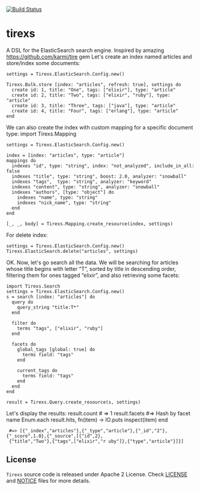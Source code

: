 [![Build Status](https://travis-ci.org/datahogs/tirexs.png)](https://travis-ci.org/datahogs/tirexs)

tirexs
======

A DSL for the ElasticSearch search engine. Inspired by amazing https://github.com/karmi/tire gem
Let's create an index named articles and store/index some documents:

    settings = Tirexs.ElasticSearch.Config.new()

    Tirexs.Bulk.store [index: "articles", refresh: true], settings do
      create id: 1, title: "One", tags: ["elixir"], type: "article"
      create id: 2, title: "Two", tags: ["elixir", "ruby"], type: "article"
      create id: 3, title: "Three", tags: ["java"], type: "article"
      create id: 4, title: "Four", tags: ["erlang"], type: "article"
    end

We can also create the index with custom mapping for a specific document type:
    import Tirexs.Mapping

    settings = Tirexs.ElasticSearch.Config.new()

    index = [index: "articles", type: "article"]
    mappings do
      indexes "id", type: "string", index: "not_analyzed", include_in_all: false
      indexes "title", type: "string", boost: 2.0, analyzer: "snowball"
      indexes "tags",  type: "string", analyzer: "keyword"
      indexes "content", type: "string", analyzer: "snowball"
      indexes "authors", [type: "object"] do
        indexes "name", type: "string"
        indexes "nick_name", type: "string"
      end
    end

    [_, _, body] = Tirexs.Mapping.create_resource(index, settings)

For delete index:

    settings = Tirexs.ElasticSearch.Config.new()
    Tirexs.ElasticSearch.delete("articles", settings)

OK. Now, let's go search all the data.
We will be searching for articles whose title begins with letter “T”, sorted by title in descending order, filtering them for ones tagged “elixir”, and also retrieving some facets:

    import Tirexs.Search
    settings = Tirexs.ElasticSearch.Config.new()
    s = search [index: "articles"] do
      query do
        query_string "title:T*"
      end

      filter do
        terms "tags", ["elixir", "ruby"]
      end

      facets do
        global_tags [global: true] do
          terms field: "tags"
        end

        current_tags do
          terms field: "tags"
        end
      end
    end

    result = Tirexs.Query.create_resource(s, settings)

Let's display the results:
    result.count # => 1
    result.facets #=> Hash by facet name
    Enum.each result.hits, fn(item) ->
      IO.puts inspect(item)
    end

     #=> [{"_index","articles"},{"_type","article"},{"_id","2"},{"_score",1.0},{"_source",[{"id",2},
     {"title","Two"},{"tags",["elixir","r uby"]},{"type","article"}]}]

License
-------

`Tirexs` source code is released under Apache 2 License.
Check [LICENSE](https://github.com/datahogs/tirexs/blob/master/LICENSE) and [NOTICE](https://github.com/datahogs/tirexs/blob/master/NOTICE) files for more details.

